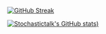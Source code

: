 [![GitHub Streak](https://streak-stats.demolab.com/?user=stochastictalk&theme=transparent)](https://git.io/streak-stats)

[![Stochastictalk's GitHub stats](https://github-readme-stats.vercel.app/api?username=stochastictalk&count_private=true&show_icons=true&theme=transparent))](https://github.com/stochastictalk/github-readme-stats)
